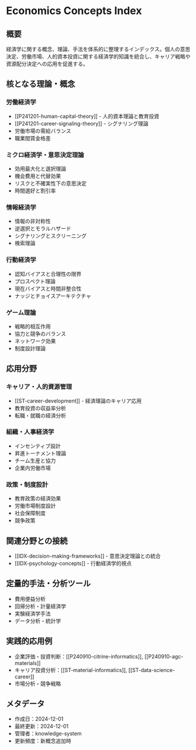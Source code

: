 # Economics Concepts Index

## 概要
経済学に関する概念、理論、手法を体系的に整理するインデックス。個人の意思決定、労働市場、人的資本投資に関する経済学的知識を統合し、キャリア戦略や資源配分決定への応用を促進する。

## 核となる理論・概念

### 労働経済学
- [[P241201-human-capital-theory]] - 人的資本理論と教育投資
- [[P241201-career-signaling-theory]] - シグナリング理論
- 労働市場の需給バランス
- 職業間賃金格差

### ミクロ経済学・意思決定理論
- 効用最大化と選択理論
- 機会費用と代替効果
- リスクと不確実性下の意思決定
- 時間選好と割引率

### 情報経済学
- 情報の非対称性
- 逆選択とモラルハザード
- シグナリングとスクリーニング
- 検索理論

### 行動経済学
- 認知バイアスと合理性の限界
- プロスペクト理論
- 現在バイアスと時間非整合性
- ナッジとチョイスアーキテクチャ

### ゲーム理論
- 戦略的相互作用
- 協力と競争のバランス
- ネットワーク効果
- 制度設計理論

## 応用分野

### キャリア・人的資源管理
- [[ST-career-development]] - 経済理論のキャリア応用
- 教育投資の収益率分析
- 転職・就職の経済分析

### 組織・人事経済学
- インセンティブ設計
- 昇進トーナメント理論
- チーム生産と協力
- 企業内労働市場

### 政策・制度設計
- 教育政策の経済効果
- 労働市場制度設計
- 社会保障制度
- 競争政策

## 関連分野との接続
- [[IDX-decision-making-frameworks]] - 意思決定理論との統合
- [[IDX-psychology-concepts]] - 行動経済学的視点

## 定量的手法・分析ツール
- 費用便益分析
- 回帰分析・計量経済学
- 実験経済学手法
- データ分析・統計学

## 実践的応用例
- 企業評価・投資判断：[[P240910-citrine-informatics]], [[P240910-agc-materials]]
- キャリア投資分析：[[ST-material-informatics]], [[ST-data-science-career]]
- 市場分析・競争戦略

## メタデータ
- 作成日：2024-12-01
- 最終更新：2024-12-01
- 管理者：knowledge-system
- 更新頻度：新概念追加時
